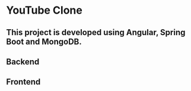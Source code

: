 # YouTube Clone 
## This project is developed using Angular, Spring Boot and MongoDB.

## Backend




## Frontend
 
